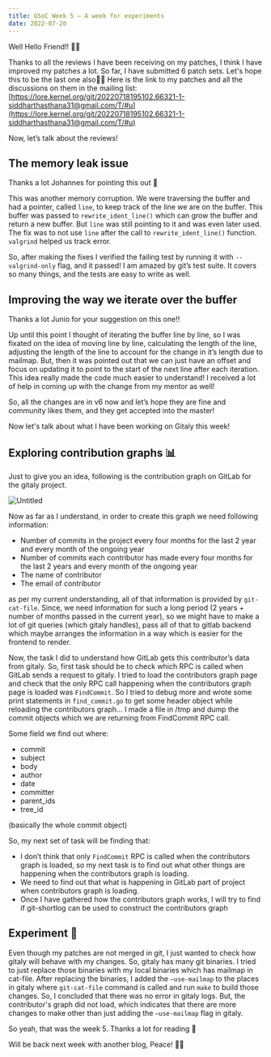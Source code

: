 ```yaml
---
title: GSoC Week 5 — A week for experiments
date: 2022-07-20
---
```


Well Hello Friend!! 👋🏻

Thanks to all the reviews I have been receiving on my patches, I think I have improved my patches a lot. So far, I have submitted 6 patch sets. Let's hope this to be the last one also🤞🏼
Here is the link to my patches and all the discussions on them in the mailing list: [https://lore.kernel.org/git/20220718195102.66321-1-siddharthasthana31@gmail.com/T/#u](https://lore.kernel.org/git/20220718195102.66321-1-siddharthasthana31@gmail.com/T/#u)

Now, let’s talk about the reviews!

## The memory leak issue

Thanks a lot Johannes for pointing this out 🙇

This was another memory corruption. We were traversing the buffer and had a pointer, called `line`, to keep track of the line we are on the buffer. This buffer was passed to `rewrite_ident_line()` which can grow the buffer and return a new buffer. But `line` was still pointing to it and was even later used. The fix was to not use `line` after the call to `rewrite_ident_line()` function. `valgrind` helped us track error.

So, after making the fixes I verified the failing test by running it with `--valgrind-only` flag, and it passed! I am amazed by git’s test suite. It covers so many things, and the tests are easy to write as well.

## Improving the way we iterate over the buffer

Thanks a lot Junio for your suggestion on this one!!

Up until this point I thought of iterating the buffer line by line, so I was fixated on the idea of moving line by line, calculating the length of the line, adjusting the length of the line to account for the change in it’s length due to mailmap. But, then it was pointed out that we can just have an offset and focus on updating it to point to the start of the next line after each iteration. This idea really made the code much easier to understand! I received a lot of help in coming up with the change from my mentor as well! 

So, all the changes are in v6 now and let’s hope they are fine and community likes them, and they get accepted into the master!

Now let's talk about what I have been working on Gitaly this week!

## Exploring contribution graphs 📊

Just to give you an idea, following is the contribution graph on GitLab for the gitaly project.

![Untitled](https://raw.githubusercontent.com/edith007/siddharthasthana.dev/main/source/_posts/GSoC%20Week%205%20%E2%80%94%20A%20week%20for%20experiments%2016272c5bb1744d20bcc35006c1ef784f/Untitled.png)

Now as far as I understand, in order to create this graph we need following information:

- Number of commits in the project every four months for the last 2 year and every month of the ongoing year
- Number of commits each contributor has made every four months for the last 2 years and every month of the ongoing year
- The name of contributor
- The email of contributor

as per my current understanding, all of that information is provided by `git-cat-file`. Since, we need information for such a long period (2 years + number of months passed in the current year), so we might have to make a lot of git queries (which gitaly handles), pass all of that to gitlab backend which maybe arranges the information in a way which is easier for the frontend to render. 

Now, the task I did to understand how GitLab gets this contributor’s data from gitaly. So, first task should be to check which RPC is called when GitLab sends a request to gitaly. I tried to load the contributors graph page and check that the only RPC call happening when the contributors graph page is loaded was `FindCommit`. So I tried to debug more and wrote some print statements in `find_commit.go` to get some header object while reloading the contributors graph… I made a file in /tmp and dump the commit objects which we are returning from FindCommit RPC call. 

Some field we find out where:

- commit
- subject
- body
- author
- date
- committer
- parent_ids
- tree_id

(basically the whole commit object)

So, my next set of task will be finding that:

- I don’t think that only `FindCommit` RPC is called when the contributors graph is loaded, so my next task is to find out what other things are happening when the contributors graph is loading.
- We need to find out that what is happening in GitLab part of project when contributors graph is loading.
- Once I have gathered how the contributors graph works, I will try to find if git-shortlog can be used to construct the contributors graph

## Experiment 🧪

Even though my patches are not merged in git, I just wanted to check how gitaly will behave with my changes. So, gitaly has many git binaries. I tried to just replace those binaries with my local binaries which has mailmap in cat-file. After replacing the binaries, I added the `—use-mailmap` to the places in gitaly where `git-cat-file` command is called and run `make` to build those changes. So, I concluded that there was no error in gitaly logs. But, the contributor's graph did not load, which indicates that there are more changes to make other than just adding the `—use-mailmap` flag in gitaly.

So yeah, that was the week 5. Thanks a lot for reading 🙂

Will be back next week with another blog, Peace! ✌🏻